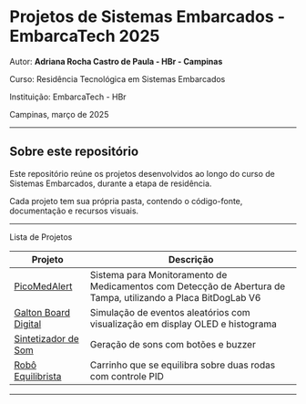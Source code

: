 # Projetos de Sistemas Embarcados - EmbarcaTech 2025

Autor: **Adriana Rocha Castro de Paula - HBr - Campinas**

Curso: Residência Tecnológica em Sistemas Embarcados

Instituição: EmbarcaTech - HBr

Campinas, março de 2025

---

## Sobre este repositório

Este repositório reúne os projetos desenvolvidos ao longo do curso de Sistemas Embarcados, durante a etapa de residência.  

Cada projeto tem sua própria pasta, contendo o código-fonte, documentação e recursos visuais.

---
Lista de Projetos

| Projeto | Descrição |
|---------|-----------|
| [PicoMedAlert](./projetos/PicoMedAlert/)|Sistema para Monitoramento de Medicamentos com Detecção de Abertura de Tampa, utilizando a Placa BitDogLab V6|
| [Galton Board Digital](./projetos/galton_board/) | Simulação de eventos aleatórios com visualização em display OLED e histograma |
| [Sintetizador de Som](./projetos/sintetizador_som/) | Geração de sons com botões e buzzer |
| [Robô Equilibrista](./projetos/robo_equilibrista/) | Carrinho que se equilibra sobre duas rodas com controle PID |

---


